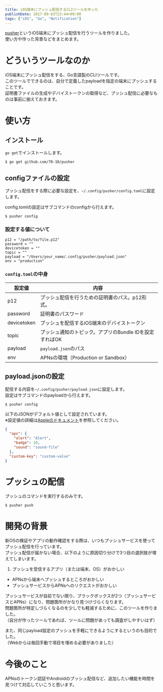```yaml
---
title: iOS端末にプッシュ配信するCLIツールを作った
publishDate: 2017-09-03T23:44+09:00
tags: ["iOS", "Go", "Notification"]
---
```


[pusher](https://github.com/70-10/pusher)というiOS端末にプッシュ配信を行うツールを作りました。  
使い方や作った背景などをまとめます。

# どういうツールなのか

iOS端末にプッシュ配信をする、Go言語製のCLIツールです。  
このツールでできるのは、自分で定義したpayloadを指定の端末にプッシュすることです。  
証明書ファイルの生成やデバイストークンの取得など、プッシュ配信に必要なものは事前に揃えておきます。


# 使い方

## インストール

`go get`でインストールします。

```
$ go get github.com/70-10/pusher
```

## configファイルの設定

プッシュ配信をする際に必要な設定を、`~/.config/pusher/config.toml`に設定します。

config.tomlの設定はサブコマンドのconfigから行えます。


```
$ pusher config
```

### 設定する値について

```
p12 = "/path/to/file.p12"
password = ""
devicetoken = ""
topic = ""
payload = "/Users/your_name/.config/pusher/payload.json"
env = "production"
```

### `config.toml`の中身

| 設定値      | 内容                                                    |
| ----------- | ------------------------------------------------------- |
| p12         | プッシュ配信を行うための証明書のパス。p12形式。         |
| password    | 証明書のパスワード                                      |
| devicetoken | プッシュを配信するiOS端末のデバイストークン             |
| topic       | プッシュ通知のトピック。アプリのBundle IDを設定すればOK |
| payload     | `payload.json`のパス                                    |
| env         | APNsの環境（Production or Sandbox）                     |

## payload.jsonの設定

配信する内容を`~/.config/pusher/payload.json`に設定します。  
設定はサブコマンドのpayloadから行えます。

```
$ pusher config
```

以下のJSONがデフォルト値として設定されています。  
※設定値の詳細は[Appleのドキュメント](https://developer.apple.com/jp/documentation/NetworkingInternet/Conceptual/RemoteNotificationsPG/Chapters/APNsProviderAPI.html)を参照してください。

```json
{
  "aps": {
    "alert": "Alert",
    "badge": 10,
    "sound": "sound-file"
  },
  "custom-key": "custom-value"
}
```

# プッシュの配信

プッシュのコマンドを実行するのみです。

```
$ pusher push
```

# 開発の背景

新OSの検証やアプリの動作確認をする際は、いつもプッシュサービスを使ってプッシュ配信を行っています。  
プッシュ配信が届かない場合、以下のように原因切り分けで3つ目の選択肢が増えてしまいます。

1. プッシュを受信するアプリ（または端末、OS）がおかしい
- APNsから端末へプッシュするところがおかしい
- プッシュサービスからAPNsへのリクエストがおかしい

プッシュサービスが自前でない限り、ブラックボックスが2つ（プッシュサービスとAPNs）になり、問題箇所がかなり見つけづらくなります。  
問題箇所が特定しづらくなるのを少しでも軽減するために、このツールを作りました。  
（自分が作ったツールであれば、ツールに問題があっても調査がしやすいはず）

また、同じpayload設定のプッシュを手軽にできるようにするというのも目的でした。  
（Webからは毎回手動で項目を埋める必要がありました）

# 今後のこと

APNsのトークン認証やAndroidのプッシュ配信など、追加したい機能を時間を見つけて対応していこうと思います。
